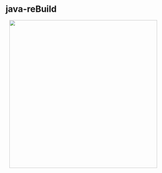 # java-reBuild

<div align="center">
  <img src="https://media.giphy.com/media/v1.Y2lkPTc5MGI3NjExYzdmN2U5OGQ4ODA5YzI3MWVmMjk0YjJlYmY5ODVkZmFkZDkwM2JiOSZlcD12MV9pbnRlcm5hbF9naWZzX2dpZklkJmN0PWc/1mimu53Bhjqj84u2b8/giphy.gif" width="480" height="480"/>
</div>
